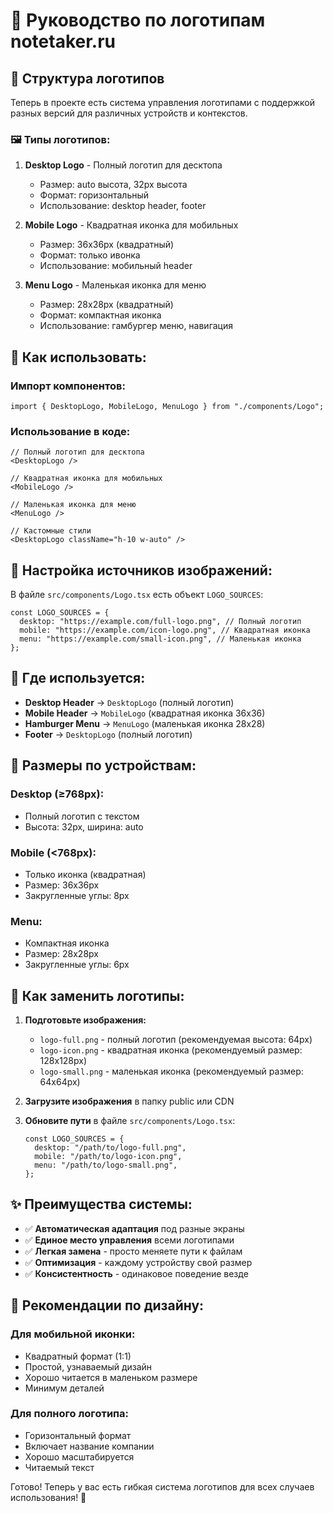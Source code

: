 # 🎨 Руководство по логотипам notetaker.ru

## 📁 Структура логотипов

Теперь в проекте есть система управления логотипами с поддержкой разных версий для различных устройств и контекстов.

### 🖼️ Типы логотипов:

1. **Desktop Logo** - Полный логотип для десктопа

   - Размер: auto высота, 32px высота
   - Формат: горизонтальный
   - Использование: desktop header, footer

2. **Mobile Logo** - Квадратная иконка для мобильных

   - Размер: 36x36px (квадратный)
   - Формат: только ивонка
   - Использование: мобильный header

3. **Menu Logo** - Маленькая иконка для меню
   - Размер: 28x28px (квадратный)
   - Формат: компактная иконка
   - Использование: гамбургер меню, навигация

## 🔧 Как использовать:

### Импорт компонентов:

```tsx
import { DesktopLogo, MobileLogo, MenuLogo } from "./components/Logo";
```

### Использование в коде:

```tsx
// Полный логотип для десктопа
<DesktopLogo />

// Квадратная иконка для мобильных
<MobileLogo />

// Маленькая иконка для меню
<MenuLogo />

// Кастомные стили
<DesktopLogo className="h-10 w-auto" />
```

## 📝 Настройка источников изображений:

В файле `src/components/Logo.tsx` есть объект `LOGO_SOURCES`:

```tsx
const LOGO_SOURCES = {
  desktop: "https://example.com/full-logo.png", // Полный логотип
  mobile: "https://example.com/icon-logo.png", // Квадратная иконка
  menu: "https://example.com/small-icon.png", // Маленькая иконка
};
```

## 🎯 Где используется:

- **Desktop Header** → `DesktopLogo` (полный логотип)
- **Mobile Header** → `MobileLogo` (квадратная иконка 36x36)
- **Hamburger Menu** → `MenuLogo` (маленькая иконка 28x28)
- **Footer** → `DesktopLogo` (полный логотип)

## 📐 Размеры по устройствам:

### Desktop (≥768px):

- Полный логотип с текстом
- Высота: 32px, ширина: auto

### Mobile (<768px):

- Только иконка (квадратная)
- Размер: 36x36px
- Закругленные углы: 8px

### Menu:

- Компактная иконка
- Размер: 28x28px
- Закругленные углы: 6px

## 🔄 Как заменить логотипы:

1. **Подготовьте изображения:**

   - `logo-full.png` - полный логотип (рекомендуемая высота: 64px)
   - `logo-icon.png` - квадратная иконка (рекомендуемый размер: 128x128px)
   - `logo-small.png` - маленькая иконка (рекомендуемый размер: 64x64px)

2. **Загрузите изображения** в папку public или CDN

3. **Обновите пути** в файле `src/components/Logo.tsx`:
   ```tsx
   const LOGO_SOURCES = {
     desktop: "/path/to/logo-full.png",
     mobile: "/path/to/logo-icon.png",
     menu: "/path/to/logo-small.png",
   };
   ```

## ✨ Преимущества системы:

- ✅ **Автоматическая адаптация** под разные экраны
- ✅ **Единое место управления** всеми логотипами
- ✅ **Легкая замена** - просто меняете пути к файлам
- ✅ **Оптимизация** - каждому устройству свой размер
- ✅ **Консистентность** - одинаковое поведение везде

## 🎨 Рекомендации по дизайну:

### Для мобильной иконки:

- Квадратный формат (1:1)
- Простой, узнаваемый дизайн
- Хорошо читается в маленьком размере
- Минимум деталей

### Для полного логотипа:

- Горизонтальный формат
- Включает название компании
- Хорошо масштабируется
- Читаемый текст

Готово! Теперь у вас есть гибкая система логотипов для всех случаев использования! 🚀
